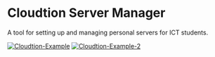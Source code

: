 # Cloudtion Server Manager

A tool for setting up and managing personal servers for ICT students.

<a href="https://ibb.co/GRzh5nV" target="_blank"><img src="https://i.ibb.co/GRzh5nV/Cloudtion-Example.jpg" alt="Cloudtion-Example" border="0"></a>
<a href="https://ibb.co/XxJzYXN" target="_blank"><img src="https://i.ibb.co/XxJzYXN/Cloudtion-Example-2.jpg" alt="Cloudtion-Example-2" border="0"></a>


